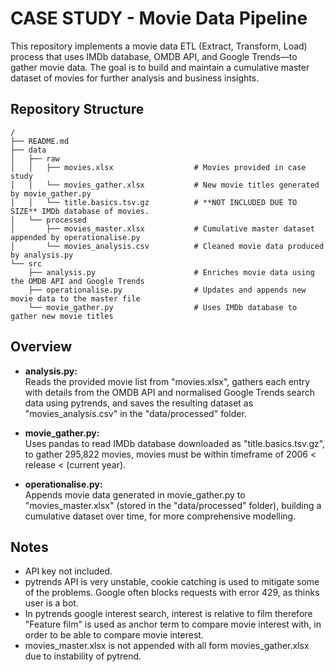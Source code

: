# CASE STUDY - Movie Data Pipeline

This repository implements a movie data ETL (Extract, Transform, Load) process that uses IMDb database, OMDB API, and Google Trends—to gather movie data. The goal is to build and maintain a cumulative master dataset of movies for further analysis and business insights.

## Repository Structure

```
/
├── README.md
├── data
│   ├── raw
│   │   ├── movies.xlsx                  # Movies provided in case study
│   │   └── movies_gather.xlsx           # New movie titles generated by movie_gather.py
│   │   └── title.basics.tsv.gz          # **NOT INCLUDED DUE TO SIZE** IMDb database of movies.
│   └── processed
│       ├── movies_master.xlsx           # Cumulative master dataset appended by operationalise.py
│       └── movies_analysis.csv          # Cleaned movie data produced by analysis.py
└── src
    ├── analysis.py                      # Enriches movie data using the OMDB API and Google Trends
    ├── operationalise.py                # Updates and appends new movie data to the master file
    └── movie_gather.py                  # Uses IMDb database to gather new movie titles

```

## Overview

- **analysis.py:**  
  Reads the provided movie list from "movies.xlsx", gathers each entry with details from the OMDB API and normalised Google Trends search data using pytrends, and saves the resulting dataset as "movies_analysis.csv" in the "data/processed" folder.

- **movie_gather.py:**  
  Uses pandas to read IMDb database downloaded as "title.basics.tsv.gz", to gather 295,822 movies, movies must be within timeframe of 2006 < release < (current year).

- **operationalise.py:**  
  Appends movie data generated in movie_gather.py to "movies_master.xlsx" (stored in the "data/processed" folder), building a cumulative dataset over time, for more comprehensive modelling.

## Notes

- API key not included.
- pytrends API is very unstable, cookie catching is used to mitigate some of the problems. Google often blocks requests with error 429, as thinks user is a bot.
- In pytrends google interest search, interest is relative to film therefore "Feature film" is used as anchor term to compare movie interest with, in order to be able to compare movie interest.
- movies_master.xlsx is not appended with all form movies_gather.xlsx due to instability of pytrend.

  



